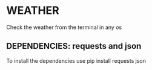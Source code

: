 # WEATHER
Check the weather from the terminal in any os

## DEPENDENCIES: requests and json

To install the dependencies use pip install requests json
